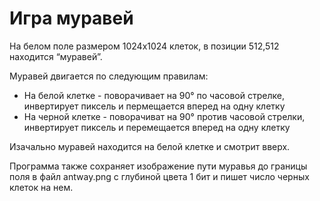 # Игра муравей

На белом поле размером 1024x1024 клеток, в позиции 512,512 находится “муравей”.

Муравей двигается по следующим правилам:

* На белой клетке - поворачивает на 90° по часовой стрелке, инвертирует пиксель и пермещается вперед на одну клетку
* На черной клетке - поворачиват на 90° против часовой стрелки, инвертирует пиксель и перемещается вперед на одну клетку

Изачально муравей находится на белой клетке и смотрит вверх.

Программа также сохраняет изображение пути муравья до границы поля в файл antway.png с глубиной цвета 1 бит и пишет число черных клеток на нем.
